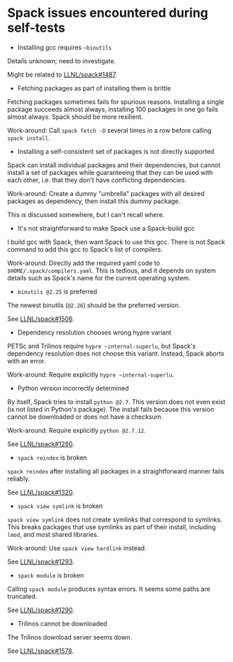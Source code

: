 # Spack issues encountered during self-tests

* Installing gcc requires `~binutils`

Details unknown; need to investigate.

Might be related to
[LLNL/spack#1487](https://github.com/LLNL/spack/issues/1487).

* Fetching packages as part of installing them is brittle

Fetching packages sometimes fails for spurious reasons. Installing a
single package succeeds almost always, installing 100 packages in one
go fails almost always. Spack should be more resilient.

Work-around: Call `spack fetch -D` several times in a row before
calling `spack install`.

* Installing a self-consistent set of packages is not directly
  supported

Spack can install individual packages and their dependencies, but
cannot install a set of packages while guaranteeing that they can be
used with each other, i.e. that they don't have conflicting
dependencies.

Work-around: Create a dummy "umbrella" packages with all desired
packages as dependency, then install this dummy package.

This is discussed somewhere, but I can't recall where.

* It's not straightforward to make Spack use a Spack-build gcc

I build gcc with Spack, then want Spack to use this gcc. There is not
Spack command to add this gcc to Spack's list of compilers.

Work-around: Directly add the required yaml code to
`$HOME/.spack/compilers.yaml`. This is tedious, and it depends on
system details such as Spack's name for the current operating system.

* `binutils @2.25` is preferred

The newest binutils (`@2.26`) should be the preferred version.

See [LLNL/spack#1506](https://github.com/LLNL/spack/issues/1506).

* Dependency resolution chooses wrong hypre variant

PETSc and Trilinos require `hypre ~internal-superlu`, but Spack's
dependency resolution does not choose this variant. Instead, Spack
aborts with an error.

Work-around: Require explicitly `hypre ~internal-superlu`.

* Python version incorrectly determined

By itself, Spack tries to install `python @2.7`. This version does not
even exist (is not listed in Python's package). The install fails
because this version cannot be downloaded or does not have a checksum.

Work-around: Require explicitly `python @2.7.12`.

See [LLNL/spack#1280](https://github.com/LLNL/spack/issues/1280).

* `spack reindex` is broken

`spack reindex` after installing all packages in a straightforward
manner fails reliably.

See [LLNL/spack#1320](https://github.com/LLNL/spack/issues/1320).

* `spack view symlink` is broken

`spack view symlink` does not create symlinks that correspond to
symlinks. This breaks packages that use symlinks as part of their
install, including `lmod`, and most shared libraries.

Work-around: Use `spack view hardlink` instead.

See [LLNL/spack#1293](https://github.com/LLNL/spack/issues/1293).

* `spack module` is broken

Calling `spack module` produces syntax errors. It seems some paths are
truncated.

See [LLNL/spack#1290](https://github.com/LLNL/spack/issues/1290).

* Trilinos cannot be downloaded

The Trilinos download server seems down.

See [LLNL/spack#1578](https://github.com/LLNL/spack/issues/1578).
